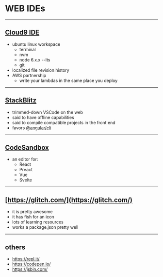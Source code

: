 # WEB IDEs

---

## [Cloud9 IDE](https://c9.io/login)

- ubuntu linux workspace
  - terminal
  - nvm
  - node 6.x.x --lts
  - git
- localized file revision history
- AWS partnership
  - write your lambdas in the same place you deploy

---

## [StackBlitz](https://stackblitz.com/)

- trimmed-down VSCode on the web
- said to have offline capabilities
- said to compile compatible projects in the front end
- favors [@angular/cli](https://github.com/angular/angular-cli)

---

## [CodeSandbox](https://codesandbox.io/)

- an editor for:
  - React
  - Preact
  - Vue
  - Svelte

---

## [https://glitch.com/](https://glitch.com/)

- it is pretty awesome
- it has fish for an icon
- lots of learning resources
- works a package.json pretty well

---

## others

- https://repl.it/
- https://codepen.io/
- https://jsbin.com/
